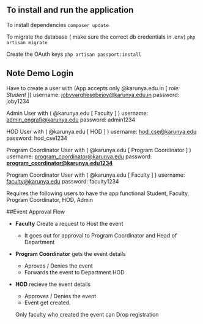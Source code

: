 ## To install and run the application

To install dependencies
`composer update`

To migrate the database ( make sure the correct db credentials in .env)
`php artisan migrate`

Create the OAuth keys
`php artisan passport:install`



## Note Demo Login

Have to create a user with (App accepts only @karunya.edu.in [ *role: Student* ])
username: jobyvarghesebejoy@karunya.edu.in
password: joby1234

Admin User with ( @karunya.edu [ Faculty ] )
username: admin_engrafi@karunya.edu
password: admin1234

HOD User with ( @karunya.edu [ HOD ] )
username: hod_cse@karunya.edu
password: hod_cse1234

Program Coordinator User with ( @karunya.edu [ Program Coordinator  ] )
username: program_coordinator@karunya.edu
password: **program_coordinator@karunya.edu1234**

Program Coordinator User with ( @karunya.edu [ Faculty ] )
username: faculty@karunya.edu
password: faculty1234


Requires the following users to have the app functional 
Student, Faculty, Program Coordinator, HOD, Admin  


##Event Approval Flow 

- **Faculty** Create a request to Host the event 
  - It goes out for approval to Program Coordinator and Head of Department
- **Program Coordinator** gets the event details
  - Aproves / Denies the event
  - Forwards the event to Department HOD
- **HOD** recieve the event details
  - Approves / Denies the event
  - Event get created.


  Only faculty who created the event can Drop registration